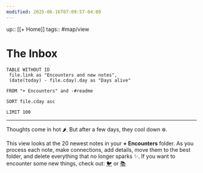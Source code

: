 ```yaml
---
modified: 2025-06-16T07:09:57-04:00
---
```

up:: [[+ Home]]
tags:: #map/view

# The Inbox
``` dataview
TABLE WITHOUT ID
 file.link as "Encounters and new notes",
 (date(today) - file.cday).day as "Days alive"

FROM "+ Encounters" and -#readme

SORT file.cday asc

LIMIT 100
```


---
Thoughts come in hot 🌶. But after a few days, they cool down ❄️.

This view looks at the 20 newest notes in your **+ Encounters** folder. As you process each note, make connections, add details, move them to the best folder,  and delete everything that no longer sparks ✨.
If you want to encounter some new things, check out: [🐦](https://www.twitter.com) or [📚](https://readwise.io/lyt/)
